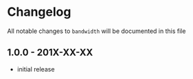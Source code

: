 # Changelog

All notable changes to `bandwidth` will be documented in this file

## 1.0.0 - 201X-XX-XX

-   initial release
